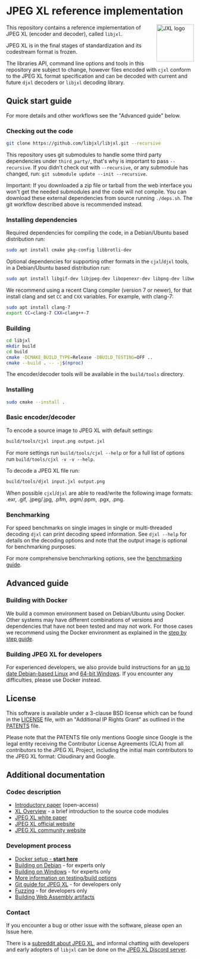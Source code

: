 # JPEG XL reference implementation

<img src="doc/jxl.svg" width="100" align="right" alt="JXL logo">

This repository contains a reference implementation of JPEG XL (encoder and
decoder), called `libjxl`.

JPEG XL is in the final stages of standardization and its codestream format is
frozen.

The libraries API, command line options and tools in this repository are subject
to change, however files encoded with `cjxl` conform to the JPEG XL format
specification and can be decoded with current and future `djxl` decoders or
`libjxl` decoding library.

## Quick start guide

For more details and other workflows see the "Advanced guide" below.

### Checking out the code

```bash
git clone https://github.com/libjxl/libjxl.git --recursive
```

This repository uses git submodules to handle some third party dependencies
under `third_party/`, that's why is important to pass `--recursive`. If you
didn't check out with `--recursive`, or any submodule has changed, run:
`git submodule update --init --recursive`.

Important: If you downloaded a zip file or tarball from the web interface you
won't get the needed submodules and the code will not compile. You can download
these external dependencies from source running `./deps.sh`. The git workflow
described above is recommended instead.

### Installing dependencies

Required dependencies for compiling the code, in a Debian/Ubuntu based
distribution run:

```bash
sudo apt install cmake pkg-config libbrotli-dev
```

Optional dependencies for supporting other formats in the `cjxl`/`djxl` tools,
in a Debian/Ubuntu based distribution run:

```bash
sudo apt install libgif-dev libjpeg-dev libopenexr-dev libpng-dev libwebp-dev
```

We recommend using a recent Clang compiler (version 7 or newer), for that
install clang and set `CC` and `CXX` variables. For example, with clang-7:

```bash
sudo apt install clang-7
export CC=clang-7 CXX=clang++-7
```

### Building

```bash
cd libjxl
mkdir build
cd build
cmake -DCMAKE_BUILD_TYPE=Release -DBUILD_TESTING=OFF ..
cmake --build . -- -j$(nproc)
```

The encoder/decoder tools will be available in the `build/tools` directory.

### <a name="installing"></a> Installing

```bash
sudo cmake --install .
```

### Basic encoder/decoder

To encode a source image to JPEG XL with default settings:

```bash
build/tools/cjxl input.png output.jxl
```

For more settings run `build/tools/cjxl --help` or for a full list of options
run `build/tools/cjxl -v -v --help`.

To decode a JPEG XL file run:

```bash
build/tools/djxl input.jxl output.png
```

When possible `cjxl`/`djxl` are able to read/write the following
image formats: .exr, .gif, .jpeg/.jpg, .pfm, .pgm/.ppm, .pgx, .png.

### Benchmarking

For speed benchmarks on single images in single or multi-threaded decoding
`djxl` can print decoding speed information. See `djxl --help` for details
on the decoding options and note that the output image is optional for
benchmarking purposes.

For more comprehensive benchmarking options, see the
[benchmarking guide](doc/benchmarking.md).

## Advanced guide

### Building with Docker

We build a common environment based on Debian/Ubuntu using Docker. Other
systems may have different combinations of versions and dependencies that
have not been tested and may not work. For those cases we recommend using the
Docker environment as explained in the
[step by step guide](doc/developing_in_docker.md).

### Building JPEG XL for developers

For experienced developers, we also provide build instructions for an [up to
date Debian-based Linux](doc/developing_in_debian.md) and [64-bit
Windows](doc/developing_in_windows.md). If you encounter any difficulties,
please use Docker instead.

## License

This software is available under a 3-clause BSD license which can be found in
the [LICENSE](LICENSE) file, with an "Additional IP Rights Grant" as outlined in
the [PATENTS](PATENTS) file.

Please note that the PATENTS file only mentions Google since Google is the legal
entity receiving the Contributor License Agreements (CLA) from all contributors
to the JPEG XL Project, including the initial main contributors to the JPEG XL
format: Cloudinary and Google.

## Additional documentation

### Codec description

*   [Introductory paper](https://www.spiedigitallibrary.org/proceedings/Download?fullDOI=10.1117%2F12.2529237) (open-access)
*   [XL Overview](doc/xl_overview.md) - a brief introduction to the source code modules
*   [JPEG XL white paper](http://ds.jpeg.org/whitepapers/jpeg-xl-whitepaper.pdf)
*   [JPEG XL official website](https://jpeg.org/jpegxl)
*   [JPEG XL community website](https://jpegxl.info)

### Development process
*   [Docker setup - **start here**](doc/developing_in_docker.md)
*   [Building on Debian](doc/developing_in_debian.md) - for experts only
*   [Building on Windows](doc/developing_in_windows.md) - for experts only
*   [More information on testing/build options](doc/building_and_testing.md)
*   [Git guide for JPEG XL](doc/developing_in_github.md) - for developers only
*   [Fuzzing](doc/fuzzing.md) - for developers only
*   [Building Web Assembly artifacts](doc/building_wasm.md)

### Contact

If you encounter a bug or other issue with the software, please open an Issue here.

There is a [subreddit about JPEG XL](https://www.reddit.com/r/jpegxl/), and
informal chatting with developers and early adopters of `libjxl` can be done on the
[JPEG XL Discord server](https://discord.gg/DqkQgDRTFu).
